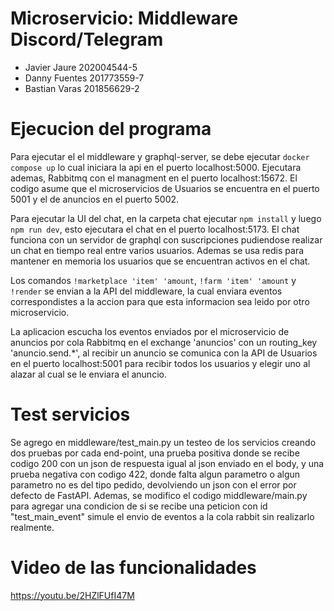 # Microservicio: Middleware Discord/Telegram

* Javier Jaure 202004544-5
* Danny Fuentes 201773559-7
* Bastian Varas 201856629-2

# Ejecucion del programa

Para ejecutar el el middleware y graphql-server, se debe ejecutar ```docker compose up``` lo cual iniciara la api en el puerto localhost:5000. Ejecutara ademas, Rabbitmq con el managment en el puerto localhost:15672.
El codigo asume que el microservicios de Usuarios se encuentra en el puerto 5001 y el de anuncios en el 
puerto 5002.

Para ejecutar la UI del chat, en la carpeta chat ejecutar ```npm install``` y luego ```npm run dev```, esto 
ejecutara el chat en el puerto localhost:5173. El chat funciona con un servidor de graphql con suscripciones
pudiendose realizar un chat en tiempo real entre varios usuarios. Ademas se usa redis para mantener en memoria los usuarios que se encuentran activos en el chat.

Los comandos ```!marketplace 'item' 'amount```, ```!farm 'item' 'amount``` y ```!render``` se envian a la API
del middleware, la cual enviara eventos correspondistes a la accion para que esta informacion sea leido por 
otro microservicio.

La aplicacion escucha los eventos enviados por el microservicio de anuncios por cola Rabbitmq en el exchange
'anuncios' con un routing_key 'anuncio.send.*', al recibir un anuncio se comunica con la API de Usuarios en
el puerto localhost:5001 para recibir todos los usuarios y elegir uno al alazar al cual se le enviara el anuncio.

# Test servicios

Se agrego en middleware/test_main.py un testeo de los servicios creando dos pruebas por cada end-point, una 
prueba positiva donde se recibe codigo 200 con un json de respuesta igual al json enviado en el body, y una prueba negativa con codigo 422, donde falta algun parametro o algun parametro no es del tipo pedido, devolviendo un json con el error por defecto de FastAPI. Ademas, se modifico el codigo middleware/main.py para agregar una condicion de si se recibe una peticion con id "test_main_event" simule el envio de eventos a la cola rabbit sin realizarlo realmente.

# Video de las funcionalidades
https://youtu.be/2HZlFUfI47M
